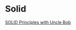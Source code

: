 # Solid

[SOLID Principles with Uncle Bob](https://cleancoders.com/videos/clean-code/solid-principles)


